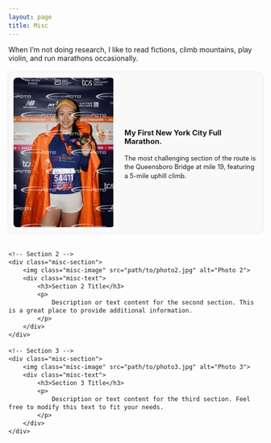 ```yaml
---
layout: page
title: Misc
---
```


<style>
/* Container for the entire page */
.misc-container {
    display: flex;
    flex-direction: column;
    gap: 20px;
    margin-top: 20px;
}

/* Individual section styling */
.misc-section {
    display: flex;
    flex-direction: row;
    background-color: #f9f9f9;
    padding: 10px;
    border-radius: 8px;
    box-shadow: 0px 0px 5px rgba(0, 0, 0, 0.1);
    align-items: center;
}

/* Styling for the image */
.misc-image {
    max-width: 200px;
    margin-right: 20px;
    border-radius: 8px;
}

/* Styling for the text */
.misc-text {
    font-size: 0.9em;
    line-height: 1.4em;
}
</style>

When I’m not doing research, I like to read fictions, climb mountains, play violin, and run marathons occasionally.

<div class="misc-container">
    <!-- Section 1 -->
    <div class="misc-section">
        <img class="misc-image" src="/static/img/marathon.PNG" alt="Photo 1">
        <div class="misc-text">
            <h3> My First New York City Full Marathon.</h3>
            <p>
            The most challenging section of the route is the Queensboro Bridge at mile 19, featuring a 5-mile uphill climb.
            </p>
        </div>
    </div>

    <!-- Section 2 -->
    <div class="misc-section">
        <img class="misc-image" src="path/to/photo2.jpg" alt="Photo 2">
        <div class="misc-text">
            <h3>Section 2 Title</h3>
            <p>
                Description or text content for the second section. This is a great place to provide additional information.
            </p>
        </div>
    </div>

    <!-- Section 3 -->
    <div class="misc-section">
        <img class="misc-image" src="path/to/photo3.jpg" alt="Photo 3">
        <div class="misc-text">
            <h3>Section 3 Title</h3>
            <p>
                Description or text content for the third section. Feel free to modify this text to fit your needs.
            </p>
        </div>
    </div>
</div>
